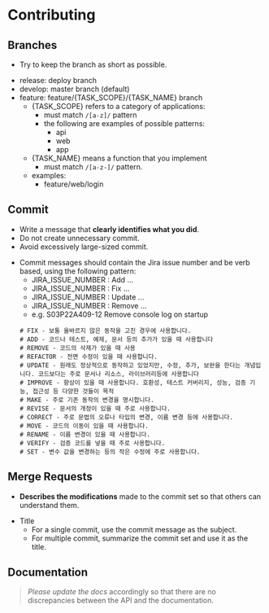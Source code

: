 # Contributing

## Branches
- Try to keep the branch as short as possible.

+ release: deploy branch
+ develop: master branch (default)
+ feature: feature/{TASK_SCOPE}/{TASK_NAME} branch
    - {TASK_SCOPE} refers to a category of applications:
        - must match `/[a-z]/` pattern
        - the following are examples of possible patterns:
            * api
            * web
            * app
    - {TASK_NAME} means a function that you implement
        - must match `/[a-z-]/` pattern.
    - examples:
        - feature/web/login

## Commit
- Write a message that **clearly identifies what you did**.
- Do not create unnecessary commit.
- Avoid excessively large-sized commit.

+ Commit messages should contain the Jira issue number and be verb based, using the following pattern:  
    - JIRA_ISSUE_NUMBER : Add ...
    - JIRA_ISSUE_NUMBER : Fix ...
    - JIRA_ISSUE_NUMBER : Update ...
    - JIRA_ISSUE_NUMBER : Remove ...
    * e.g. S03P22A409-12 Remove console log on startup
    ```
    # FIX - 보통 올바르지 않은 동작을 고친 경우에 사용합니다.
    # ADD - 코드나 테스트, 예제, 문서 등의 추가가 있을 때 사용합니다
    # REMOVE - 코드의 삭제가 있을 때 사용
    # REFACTOR - 전면 수정이 있을 때 사용합니다.
    # UPDATE - 원래도 정상적으로 동작하고 있었지만, 수정, 추가, 보완을 한다는 개념입니다. 코드보다는 주로 문서나 리소스, 라이브러리등에 사용합니다
    # IMPROVE - 향상이 있을 때 사용합니다. 호환성, 테스트 커버리지, 성능, 검증 기능, 접근성 등 다양한 것들이 목적
    # MAKE - 주로 기존 동작의 변경을 명시합니다.
    # REVISE - 문서의 개정이 있을 때 주로 사용합니다.
    # CORRECT - 주로 문법의 오류나 타입의 변경, 이름 변경 등에 사용합니다.
    # MOVE - 코드의 이동이 있을 때 사용합니다.
    # RENAME - 이름 변경이 있을 때 사용합니다.
    # VERIFY - 검증 코드를 넣을 때 주로 사용합니다.
    # SET - 변수 값을 변경하는 등의 작은 수정에 주로 사용합니다.
    ```

## Merge Requests
- **Describes the modifications** made to the commit set so that others can understand them.

+ Title
    - For a single commit, use the commit message as the subject.
    - For multiple commit, summarize the commit set and use it as the title.

## Documentation
> *Please update the docs* accordingly so that there are no discrepancies between the API and the documentation.
